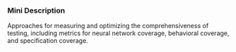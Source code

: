 ### Mini Description

Approaches for measuring and optimizing the comprehensiveness of testing, including metrics for neural network coverage, behavioral coverage, and specification coverage.
